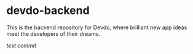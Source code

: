 # devdo-backend
This is the backend repository for Devdo, where brilliant new app ideas meet the developers of their dreams.

*test commit*